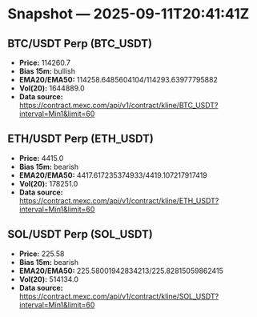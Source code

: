 # Snapshot — 2025-09-11T20:41:41Z

## BTC/USDT Perp (BTC_USDT)
- **Price:** 114260.7
- **Bias 15m:** bullish
- **EMA20/EMA50:** 114258.6485604104/114293.63977795882
- **Vol(20):** 1644889.0
- **Data source:** https://contract.mexc.com/api/v1/contract/kline/BTC_USDT?interval=Min1&limit=60

## ETH/USDT Perp (ETH_USDT)
- **Price:** 4415.0
- **Bias 15m:** bearish
- **EMA20/EMA50:** 4417.617235374933/4419.107217917419
- **Vol(20):** 178251.0
- **Data source:** https://contract.mexc.com/api/v1/contract/kline/ETH_USDT?interval=Min1&limit=60

## SOL/USDT Perp (SOL_USDT)
- **Price:** 225.58
- **Bias 15m:** bearish
- **EMA20/EMA50:** 225.58001942834213/225.82815059862415
- **Vol(20):** 514134.0
- **Data source:** https://contract.mexc.com/api/v1/contract/kline/SOL_USDT?interval=Min1&limit=60
